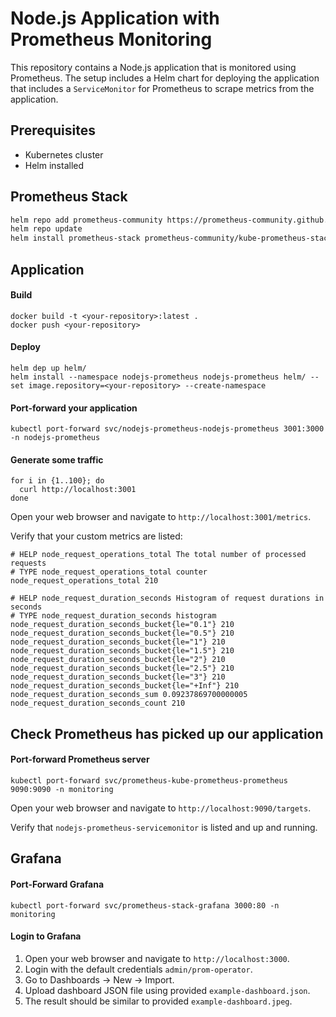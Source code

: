 # Node.js Application with Prometheus Monitoring

This repository contains a Node.js application that is monitored using Prometheus. The setup includes a Helm chart for deploying the application that includes a `ServiceMonitor` for Prometheus to scrape metrics from the application.

## Prerequisites

- Kubernetes cluster
- Helm installed

## Prometheus Stack

```sh
helm repo add prometheus-community https://prometheus-community.github.io/helm-charts
helm repo update
helm install prometheus-stack prometheus-community/kube-prometheus-stack --namespace monitoring --create-namespace
```
## Application

#### Build
```
docker build -t <your-repository>:latest .
docker push <your-repository>
```

#### Deploy
```
helm dep up helm/
helm install --namespace nodejs-prometheus nodejs-prometheus helm/ --set image.repository=<your-repository> --create-namespace
```

#### Port-forward your application

```
kubectl port-forward svc/nodejs-prometheus-nodejs-prometheus 3001:3000 -n nodejs-prometheus
```

#### Generate some traffic
```
for i in {1..100}; do
  curl http://localhost:3001
done

```

Open your web browser and navigate to `http://localhost:3001/metrics`.

Verify that your custom metrics are listed:
```
# HELP node_request_operations_total The total number of processed requests
# TYPE node_request_operations_total counter
node_request_operations_total 210

# HELP node_request_duration_seconds Histogram of request durations in seconds
# TYPE node_request_duration_seconds histogram
node_request_duration_seconds_bucket{le="0.1"} 210
node_request_duration_seconds_bucket{le="0.5"} 210
node_request_duration_seconds_bucket{le="1"} 210
node_request_duration_seconds_bucket{le="1.5"} 210
node_request_duration_seconds_bucket{le="2"} 210
node_request_duration_seconds_bucket{le="2.5"} 210
node_request_duration_seconds_bucket{le="3"} 210
node_request_duration_seconds_bucket{le="+Inf"} 210
node_request_duration_seconds_sum 0.09237869700000005
node_request_duration_seconds_count 210
```

## Check Prometheus has picked up our application
#### Port-forward Prometheus server
```
kubectl port-forward svc/prometheus-kube-prometheus-prometheus 9090:9090 -n monitoring
```

Open your web browser and navigate to `http://localhost:9090/targets`.

Verify that `nodejs-prometheus-servicemonitor` is listed and up and running.

## Grafana
#### Port-Forward Grafana
```
kubectl port-forward svc/prometheus-stack-grafana 3000:80 -n monitoring
```
#### Login to Grafana
1. Open your web browser and navigate to `http://localhost:3000`.
2. Login with the default credentials `admin/prom-operator`.
3. Go to Dashboards -> New -> Import.
4. Upload dashboard JSON file using provided `example-dashboard.json`.
5. The result should be similar to provided `example-dashboard.jpeg`.
